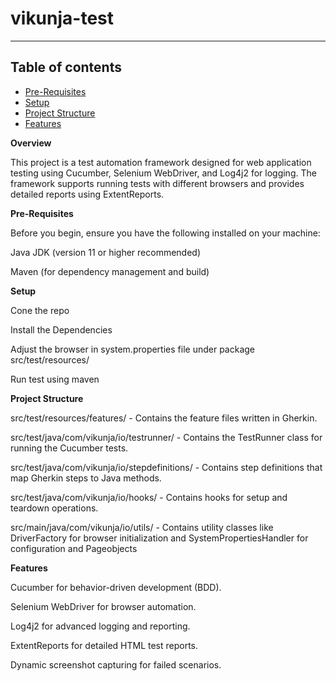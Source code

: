 # vikunja-test
---
## Table of contents

- [Pre-Requisites](#pre-requisites)
- [Setup](#setup)
- [Project Structure](#project-structure)
- [Features](#features)


**Overview**

This project is a test automation framework designed for web application testing using Cucumber, Selenium WebDriver, and Log4j2 for logging. The framework supports running tests with different browsers and provides detailed reports using ExtentReports.


**Pre-Requisites**

Before you begin, ensure you have the following installed on your machine:

Java JDK (version 11 or higher recommended)

Maven (for dependency management and build)


**Setup**

Cone the repo

Install the Dependencies

Adjust the browser in system.properties file under package src/test/resources/

Run test using maven


**Project Structure**

src/test/resources/features/ - Contains the feature files written in Gherkin.

src/test/java/com/vikunja/io/testrunner/ - Contains the TestRunner class for running the Cucumber tests.

src/test/java/com/vikunja/io/stepdefinitions/ - Contains step definitions that map Gherkin steps to Java methods.

src/test/java/com/vikunja/io/hooks/ - Contains hooks for setup and teardown operations.

src/main/java/com/vikunja/io/utils/ - Contains utility classes like DriverFactory for browser initialization and SystemPropertiesHandler for configuration and Pageobjects


**Features**

Cucumber for behavior-driven development (BDD).

Selenium WebDriver for browser automation.

Log4j2 for advanced logging and reporting.

ExtentReports for detailed HTML test reports.

Dynamic screenshot capturing for failed scenarios.

